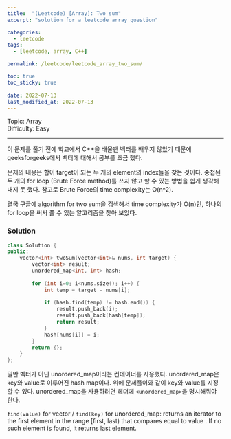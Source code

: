 ```yaml
---
title:  "(Leetcode) [Array]: Two sum"
excerpt: "solution for a leetcode array question"

categories:
  - leetcode
tags:
  - [leetcode, array, C++]

permalink: /leetcode/leetcode_array_two_sum/

toc: true
toc_sticky: true
 
date: 2022-07-13
last_modified_at: 2022-07-13
---
```

Topic: Array  
Difficulty: Easy


---
이 문제를 풀기 전에 학교에서 C++을 배울땐 벡터를 배우지 않았기 때문에 geeksforgeeks에서 벡터에 대해서 공부를 조금 했다.

문제의 내용은 합이 target이 되는 두 개의 element의 index들을 찾는 것이다.
중첩된 두 개의 for loop (Brute Force method)를 쓰지 않고 할 수 있는 방법을 쉽게 생각해내지 못 했다.
참고로 Brute Force의 time complexity는 O(n^2).

결국 구글에 algorithm for two sum을 검색해서 time complexity가 O(n)인, 하나의 for loop을 써서 풀 수 있는 알고리즘을 찾아 보았다.


### Solution

```cpp
class Solution {
public:
    vector<int> twoSum(vector<int>& nums, int target) {
        vector<int> result;
        unordered_map<int, int> hash;
        
        for (int i=0; i<nums.size(); i++) {
            int temp = target - nums[i];
            
            if (hash.find(temp) != hash.end()) {
                result.push_back(i);
                result.push_back(hash[temp]);
                return result;
            }
            hash[nums[i]] = i;
        }
        return {};
    }
};
```


일반 벡터가 아닌 unordered_map이라는 컨테이너를 사용했다.
unordered_map은 key와 value로 이루어진 hash map이다.
위에 문제풀이와 같이 key와 value를 지정할 수 있다.
unordered_map을 사용하려면 헤더에 `<unordered_map>`을 명시해줘야 한다.

`find(value)` for vector / `find(key)` for unordered_map: returns an iterator to the first element in the range [first, last) that compares equal to value .
If no such element is found, it returns last element.
